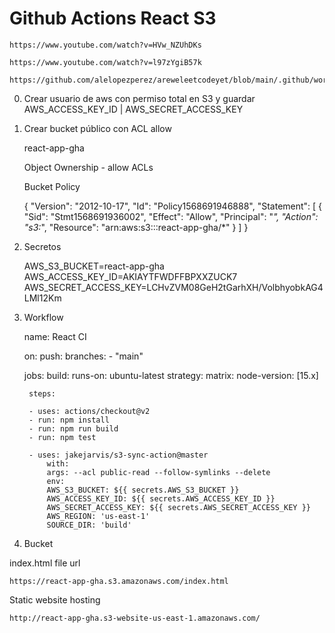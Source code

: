 # Github Actions React S3

    https://www.youtube.com/watch?v=HVw_NZUhDKs

    https://www.youtube.com/watch?v=l97zYgiB57k

    https://github.com/alelopezperez/areweleetcodeyet/blob/main/.github/workflows/main.yml
    
0. Crear usuario de aws con permiso total en S3 y guardar AWS_ACCESS_KEY_ID | AWS_SECRET_ACCESS_KEY

1. Crear bucket público con ACL allow

    react-app-gha

    Object Ownership - allow ACLs

    Bucket Policy

    {
        "Version": "2012-10-17",
        "Id": "Policy1568691946888",
        "Statement": [
            {
                "Sid": "Stmt1568691936002",
                "Effect": "Allow",
                "Principal": "*",
                "Action": "s3:*",
                "Resource": "arn:aws:s3:::react-app-gha/*"
            }
        ]
    }
    
2. Secretos

    AWS_S3_BUCKET=react-app-gha
    AWS_ACCESS_KEY_ID=AKIAYTFWDFFBPXXZUCK7
    AWS_SECRET_ACCESS_KEY=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

3. Workflow

    name: React CI

    on:
    push:
        branches:
        - "main"

    jobs:
    build:
        runs-on: ubuntu-latest
        strategy:
        matrix:
            node-version: [15.x]

        steps:

        - uses: actions/checkout@v2
        - run: npm install
        - run: npm run build
        - run: npm test
        
        - uses: jakejarvis/s3-sync-action@master
            with:
            args: --acl public-read --follow-symlinks --delete
            env:
            AWS_S3_BUCKET: ${{ secrets.AWS_S3_BUCKET }}
            AWS_ACCESS_KEY_ID: ${{ secrets.AWS_ACCESS_KEY_ID }}
            AWS_SECRET_ACCESS_KEY: ${{ secrets.AWS_SECRET_ACCESS_KEY }}
            AWS_REGION: 'us-east-1'   
            SOURCE_DIR: 'build'   


4. Bucket

index.html file url

    https://react-app-gha.s3.amazonaws.com/index.html

Static website hosting

    http://react-app-gha.s3-website-us-east-1.amazonaws.com/

